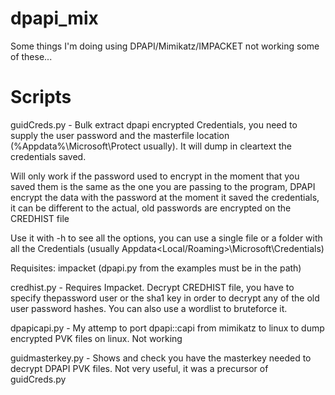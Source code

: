 # dpapi_mix

Some things I'm doing using DPAPI/Mimikatz/IMPACKET not working some of these...


# Scripts

guidCreds.py - Bulk extract dpapi encrypted Credentials, you need to supply the user password 
and the masterfile location (%Appdata%\Microsoft\Protect usually). It will dump in 
cleartext the credentials saved.

Will only work if the password used to encrypt in the moment that you saved them is the same as the one you are passing to the program, DPAPI 
encrypt the data with the password at the moment it saved the credentials, it can be different to the actual, old passwords are encrypted
on the CREDHIST file

Use it with -h to see all the options, you can use a single file or a folder
with all the Credentials (usually Appdata\<Local/Roaming>\Microsoft\Credentials) 

Requisites: impacket (dpapi.py from the examples must be in the path)


credhist.py - Requires Impacket. Decrypt CREDHIST file, you have to specify thepassword user or the sha1 key in order to decrypt any of the old user password hashes. You can also use a wordlist to bruteforce it.


dpapicapi.py - My attemp to port dpapi::capi from mimikatz to linux to dump encrypted PVK files on linux. Not working



guidmasterkey.py - Shows and check you have the masterkey needed to decrypt DPAPI PVK files. Not very useful, it was a precursor of guidCreds.py


